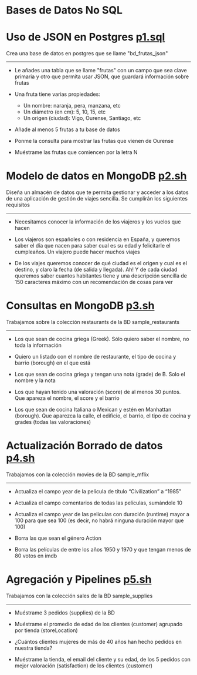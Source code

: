 # Bases de Datos No SQL


# Uso de JSON en Postgres [p1.sql](https://github.com/agonzalezbesada/BD/blob/main/Examenes/ex8/p1.sql)
Crea una base de datos en postgres que se llame "bd_frutas_json"

---

- Le añades una tabla que se llame "frutas" con un campo que sea clave primaria y otro que permita usar JSON, que guardará información sobre frutas

- Una fruta tiene varias propiedades:
    - Un nombre: naranja, pera, manzana, etc
    - Un diámetro (en cm): 5, 10, 15, etc
    - Un origen (ciudad): Vigo, Ourense, Santiago, etc

- Añade al menos 5 frutas a tu base de datos

- Ponme la consulta para mostrar las frutas que vienen de Ourense

- Muéstrame las frutas que comiencen por la letra N


# Modelo de datos en MongoDB [p2.sh](https://github.com/agonzalezbesada/BD/blob/main/Examenes/ex8/p2.sh)
Diseña un almacén de datos que te permita gestionar y acceder a los datos de una aplicación de gestión de viajes sencilla. Se cumplirán los siguientes requisitos

---

- Necesitamos conocer la información de los viajeros y los vuelos que hacen

- Los viajeros son españoles o con residencia en España, y queremos saber el día que nacen para saber cual es su edad y felicitarle el cumpleaños. Un viajero puede hacer muchos viajes

- De los viajes queremos conocer de qué ciudad es el origen y cual es el destino, y claro la fecha (de salida y llegada). Ah! Y de cada ciudad queremos saber cuantos habitantes tiene y una descripción sencilla de 150 caracteres máximo con un recomendación de cosas para ver


# Consultas en MongoDB [p3.sh](https://github.com/agonzalezbesada/BD/blob/main/Examenes/ex8/p3.sh)
Trabajamos sobre la colección restaurants de la BD sample_restaurants

---

- Los que sean de cocina griega (Greek). Sólo quiero saber el nombre, no toda la información

- Quiero un listado con el nombre de restaurante, el tipo de cocina y barrio (borough) en el que está

- Los que sean de cocina griega y tengan una nota (grade) de B. Solo el nombre y la nota

- Los que hayan tenido una valoración (score) de al menos 30 puntos. Que apareza el nombre, el score y el barrio

- Los que sean de cocina Italiana o Mexican y estén en Manhattan (borough). Que aparezca la calle, el edificio, el barrio, el tipo de cocina y grades (todas las valoraciones)


# Actualización Borrado de datos [p4.sh](https://github.com/agonzalezbesada/BD/blob/main/Examenes/ex8/p4.sh)
Trabajamos con la colección movies de la BD sample_mflix

---

- Actualiza el campo year de la pelicula de título “Civilization” a “1985”

- Actualiza el campo comentarios de todas las películas, sumándole 10

- Actualiza el campo year de las peliculas con duración (runtime) mayor a 100 para que sea 100 (es decir, no habrá ninguna duración mayor que 100)

- Borra las que sean el género Action

- Borra las películas de entre los años 1950 y 1970 y que tengan menos de 80 votos en imdb



# Agregación y Pipelines [p5.sh]()
Trabajamos con la colección sales de la BD sample_supplies

---


- Muéstrame 3 pedidos (supplies) de la BD

- Muéstrame el promedio de edad de los clientes (customer) agrupado por tienda (storeLocation)

- ¿Cuántos clientes mujeres de más de 40 años han hecho pedidos en nuestra tienda?

- Muéstrame la tienda, el email del cliente y su edad, de los 5 pedidos con mejor valoración (satisfaction) de los clientes (customer)





